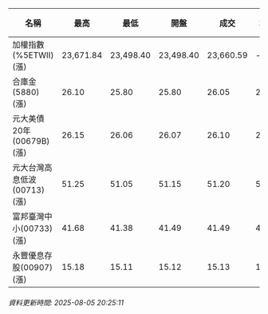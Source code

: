 | 名稱 | 最高 | 最低 | 開盤 | 成交 | 均價 | 成交金額(億) | 昨收 | 漲跌幅 | 漲跌 | 總量 | 昨量 | 振幅 |
| -------- | -------- | -------- | -------- |-------- | -------- | -------- |-------- |-------- |-------- | -------- | -------- |-------- |
|加權指數(%5ETWII) (漲)|23,671.84|23,498.40|23,498.40|23,660.59|-|3,684.90|23,378.94|1.20%|281.65|6,565,239|0|0.74%|
|合庫金(5880) (漲)|26.10|25.80|25.80|26.05|26.01|3.70|25.90|0.58%|0.15|14,243|12,071|1.16%|
|元大美債20年(00679B) (漲)|26.15|26.06|26.07|26.10|26.11|10.97|25.76|1.32%|0.34|41,998|61,190|0.35%|
|元大台灣高息低波(00713) (漲)|51.25|51.05|51.15|51.20|51.19|3.10|50.95|0.49%|0.25|6,048|8,326|0.39%|
|富邦臺灣中小(00733) (漲)|41.68|41.38|41.49|41.49|41.53|0.311|41.12|0.90%|0.37|749|698|0.73%|
|永豐優息存股(00907) (漲)|15.18|15.11|15.12|15.13|15.14|0.196|15.11|0.13%|0.02|1,291|1,491|0.46%|
###### 資料更新時間: 2025-08-05 20:25:11